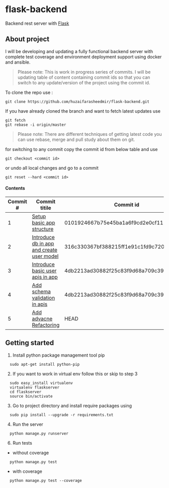 # flask-backend

Backend rest server with [Flask](http://flask.pocoo.org/)

## About project
I will be developing and updating a fully functional backend server with complete test coverage and environment deployment support using docker and ansible.

> Please note: This is work in progress series of commits. I will be updating table of content containing commit ids so that you can switch to any update/version of the project using the commit id.

To clone the repo use :
```
git clone https://github.com/huzaifarasheedmir/flask-backend.git
```
If you have already cloned the branch and want to fetch latest updates use 
```
git fetch
git rebase -i origin/master
```
> Please note: There are different techniques of getting latest code you can use rebase, merge and pull study about them on git.

for switching to any commit copy the commit id from below table and use
```
git checkout <commit id>
```
or undo all local changes and go to a commit
```
git reset --hard <commit id>
```
#### Contents


| Commit # |    Commit titile               | Commit id |
|------|---------------------------|---------|
| 1  | [Setup basic app structure](https://github.com/huzaifarasheedmir/flask-backend/commit/0101924667b75e45ba1a6f9cd2e0cf1124a996c3)|0101924667b75e45ba1a6f9cd2e0cf1124a996c3|
| 2  | [Introduce db in app and create user model](https://github.com/huzaifarasheedmir/flask-backend/commit/316c330367bf388215ff1e91c1fd9c720ddbd4ef)|316c330367bf388215ff1e91c1fd9c720ddbd4ef|
| 3  | [Introduce basic user apis in app](https://github.com/huzaifarasheedmir/flask-backend/commit/4db2213ad30882f25c83f9d68a709c394bbe97b9)|4db2213ad30882f25c83f9d68a709c394bbe97b9|
| 4  | [Add schema validation in apis](https://github.com/huzaifarasheedmir/flask-backend/commit/4db2213ad30882f25c83f9d68a709c394bbe97b9)|4db2213ad30882f25c83f9d68a709c394bbe97b9|
| 5  | [Add advacne Refactoring](https://github.com/huzaifarasheedmir/flask-backend/commit/HEAD)|HEAD|
## Getting started

1. Install python package management tool pip

  ```
    sudo apt-get install python-pip
  ```

2. If you want to work in virtual env follow this or skip to step 3

  ```
    sudo easy_install virtualenv
    virtualenv flaskserver
    cd flaskserver
    source bin/activate
  ```
3. Go to project directory and install require packages using

  ```
    sudo pip install --upgrade -r requirements.txt
  ```
4. Run the server

  ```
    python manage.py runserver
  ```
6. Run tests
  
  * without coverage
  ```
    python manage.py test
  ```
  * with coverage
  ```
    python manage.py test --coverage
  ```